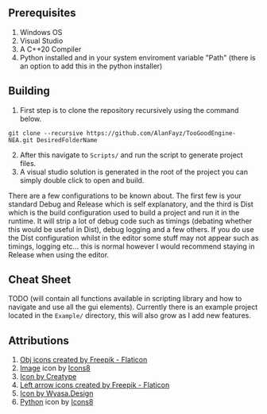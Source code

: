 ## Prerequisites
1. Windows OS 
2. Visual Studio 
3. A C++20 Compiler
3. Python installed and in your system enviroment variable "Path" (there is an option to add this in the python installer)

## Building
1. First step is to clone the repository recursively using the command below.
```
git clone --recursive https://github.com/AlanFayz/TooGoodEngine-NEA.git DesiredFolderName
```
2. After this navigate to `Scripts/` and run the script to generate project files.
3. A visual studio solution is generated in the root of the project you can simply double click to open and build.

There are a few configurations to be known about. The first few is your standard Debug and Release which is self explanatory,
and the third is Dist which is the build configuration used to build a project and run it in the runtime. It will strip a lot of
debug code such as timings (debating whether this would be useful in Dist), debug logging and a few others. If you
do use the Dist configuration whilst in the editor some stuff may not appear such as timings, logging etc... this is normal however
I would recommend staying in Release when using the editor.

## Cheat Sheet
TODO (will contain all functions available in scripting library and how to navigate and use all the gui elements).
Currently there is an example project located in the `Example/` directory, this will also grow as I add new features.

## Attributions
1. <a href="https://www.flaticon.com/free-icons/obj" title="obj icons">Obj icons created by Freepik - Flaticon</a>
2. <a target="_blank" href="https://icons8.com/icon/53386/image">Image</a> icon by <a target="_blank" href="https://icons8.com">Icons8</a>
3. <a href="https://www.freepik.com/icon/fbx_8156690#fromView=keyword&page=1&position=21&uuid=02f13dd0-9263-4944-b050-a149ecf1d32e">Icon by Creatype</a>
4. <a href="https://www.flaticon.com/free-icons/left-arrow" title="left arrow icons">Left arrow icons created by Freepik - Flaticon</a>
5. <a href="https://www.freepik.com/icon/hdr_17563430#fromView=keyword&page=1&position=10&uuid=3988a741-ff4e-4be9-9e27-40cd65a39575">Icon by Wyasa.Design</a>
6. <a target="_blank" href="https://icons8.com/icon/l75OEUJkPAk4/python">Python</a> icon by <a target="_blank" href="https://icons8.com">Icons8</a>

